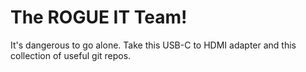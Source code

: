 # The ROGUE IT Team!

It's dangerous to go alone. Take this USB-C to HDMI adapter and this collection of useful git repos.
